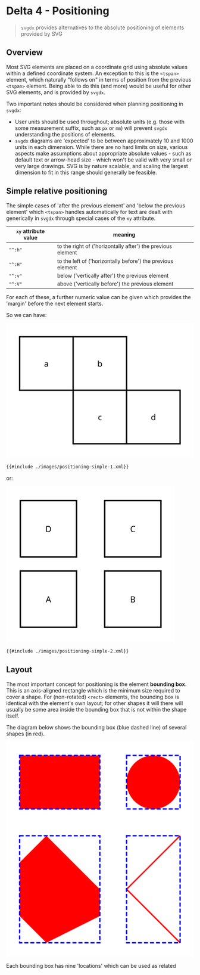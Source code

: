 # Delta 4 - Positioning

> `svgdx` provides alternatives to the absolute positioning of elements provided by SVG

## Overview

Most SVG elements are placed on a coordinate grid using absolute values within a defined coordinate system. An exception to this is the `<tspan>` element, which naturally "follows on" in terms of position from the previous `<tspan>` element. Being able to do this (and more) would be useful for other SVG elements, and is provided by `svgdx`.

Two important notes should be considered when planning positioning in `svgdx`:

* User units should be used throughout; absolute units (e.g. those with some measurement suffix, such as `px` or `mm`) will prevent `svgdx` understanding the positions of elements.
* `svgdx` diagrams are 'expected' to be between approximately 10 and 1000 units in each dimension. While there are no hard limits on size, various aspects make assumptions about appropriate absolute values - such as default text or arrow-head size - which won't be valid with very small or very large drawings. SVG is by nature scalable, and scaling the largest dimension to fit in this range should generally be feasible.

## Simple relative positioning

The simple cases of 'after the previous element' and 'below the previous element' which `<tspan>` handles automatically for text are dealt with generically in `svgdx` through special cases of the `xy` attribute.

| `xy` attribute value | meaning |
|---|---|
| `"^:h"` | to the right of ('horizontally after') the previous element |
| `"^:H"` | to the left of ('horizontally before') the previous element |
| `"^:v"` | below ('vertically after') the previous element |
| `"^:V"` | above ('vertically before') the previous element |

For each of these, a further numeric value can be given which provides the 'margin' before the next element starts.

So we can have:

![](./images/positioning-simple-1.svg)

```xml
{{#include ./images/positioning-simple-1.xml}}
```

or:

![](./images/positioning-simple-2.svg)

```xml
{{#include ./images/positioning-simple-2.xml}}
```

## Layout

The most important concept for positioning is the element **bounding box**. This is an axis-aligned rectangle which is the minimum size required to cover a shape. For (non-rotated) `<rect>` elements, the bounding box is identical with the element's own layout; for other shapes it will there will usually be some area inside the bounding box that is not within the shape itself.

The diagram below shows the bounding box (blue dashed line) of several shapes (in red).

![](./images/bounding-boxes.svg)

Each bounding box has nine 'locations' which can be used as related
